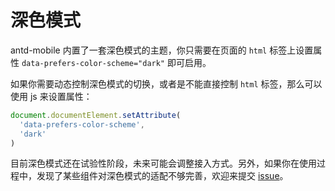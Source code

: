 # 深色模式 <Experimental></Experimental>

antd-mobile 内置了一套深色模式的主题，你只需要在页面的 `html` 标签上设置属性 `data-prefers-color-scheme="dark"` 即可启用。

如果你需要动态控制深色模式的切换，或者是不能直接控制 `html` 标签，那么可以使用 js 来设置属性：

```js
document.documentElement.setAttribute(
  'data-prefers-color-scheme',
  'dark'
)
```

目前深色模式还在试验性阶段，未来可能会调整接入方式。另外，如果你在使用过程中，发现了某些组件对深色模式的适配不够完善，欢迎来提交 [issue](https://github.com/ant-design/ant-design-mobile/issues/new/choose)。

<code src="../../src/global/demos/dark-mode/demo1.tsx"></code>

